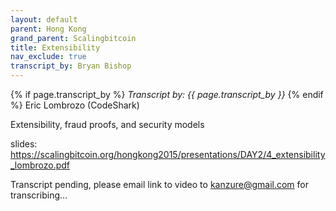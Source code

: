 ```yaml
---
layout: default
parent: Hong Kong
grand_parent: Scalingbitcoin
title: Extensibility
nav_exclude: true
transcript_by: Bryan Bishop
---
```


{% if page.transcript_by %} <i>Transcript by:
{{ page.transcript_by }}</i> {% endif %} Eric Lombrozo (CodeShark)

Extensibility, fraud proofs, and security models

slides:
<https://scalingbitcoin.org/hongkong2015/presentations/DAY2/4_extensibility_lombrozo.pdf>

Transcript pending, please email link to video to kanzure@gmail.com for
transcribing...

